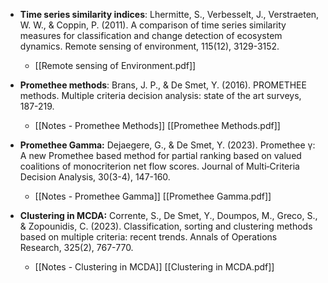 - **Time series similarity indices**: Lhermitte, S., Verbesselt, J., Verstraeten, W. W., & Coppin, P. (2011). A comparison of time series similarity measures for classification and change detection of ecosystem dynamics. Remote sensing of environment, 115(12), 3129-3152.
	- [[Remote sensing of Environment.pdf]]

- **Promethee methods**: Brans, J. P., & De Smet, Y. (2016). PROMETHEE methods. Multiple criteria decision analysis: state of the art surveys, 187-219.
	- [[Notes - Promethee Methods]] [[Promethee Methods.pdf]]

- **Promethee Gamma:** Dejaegere, G., & De Smet, Y. (2023). Promethee γ: A new Promethee based method for partial ranking based on valued coalitions of monocriterion net flow scores. Journal of Multi‐Criteria Decision Analysis, 30(3-4), 147-160.
	- [[Notes - Promethee Gamma]] [[Promethee Gamma.pdf]]

- **Clustering in MCDA:** Corrente, S., De Smet, Y., Doumpos, M., Greco, S., & Zopounidis, C. (2023). Classification, sorting and clustering methods based on multiple criteria: recent trends. Annals of Operations Research, 325(2), 767-770.
	- [[Notes - Clustering in MCDA]] [[Clustering in MCDA.pdf]]